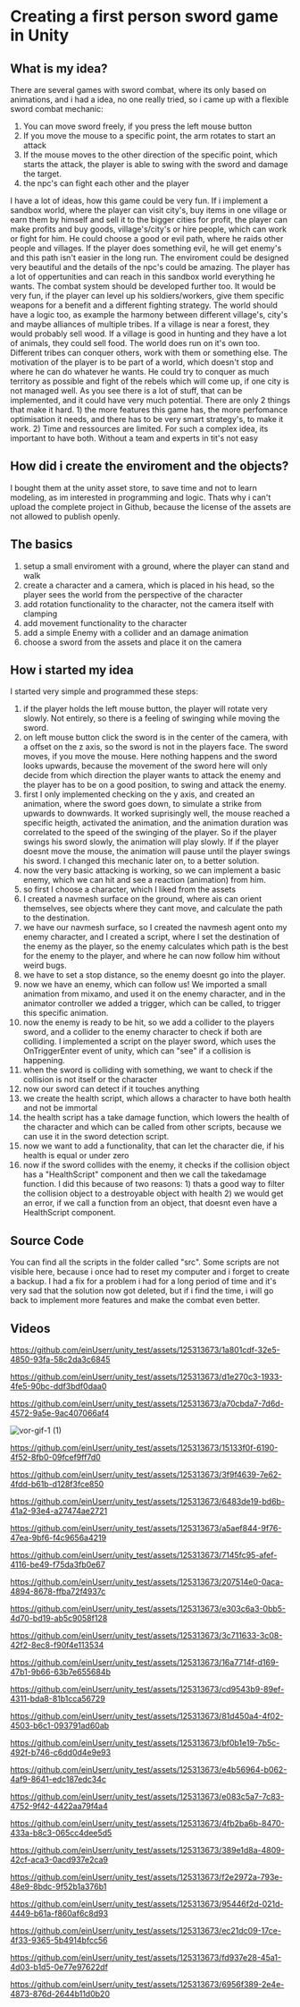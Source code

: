 # Creating a first person sword game in Unity

## What is my idea?

There are several games with sword combat, where its only based on animations, and i had a idea, no one really tried, so i came up with a flexible sword combat mechanic:

1. You can move sword freely, if you press the left mouse button
2. If you move the mouse to a specific point, the arm rotates to start an attack
3. If the mouse moves to the other direction of the specific point, which starts the attack, the player is able to swing with the sword and damage the target.
4. the npc's can fight each other and the player

I have a lot of ideas, how this game could be very fun. If i implement a sandbox world, where the player can visit city's, buy items in one village or earn them by himself and sell it to the bigger cities for profit, the player can make profits and buy goods, village's/city's or hire people, which can work or fight for him. He could choose a good or evil path, where he raids other people and villages. If the player does something evil, he will get enemy's and this path isn't easier in the long run. The enviroment could be designed very beautiful and the details of the npc's could be amazing. The player has a lot of oppertunities and can reach in this sandbox world everything he wants. The combat system should be developed further too. It would be very fun, if the player can level up his soldiers/workers, give them specific weapons for a benefit and a different fighting strategy. The world should have a logic too, as example the harmony between different village's, city's and maybe alliances of multiple tribes. If a village is near a forest, they would probably sell wood. If a village is good in hunting and they have a lot of animals, they could sell food. The world does run on it's own too. Different tribes can conquer others, work with them or something else. The motivation of the player is to be part of a world, which doesn't stop and where he can do whatever he wants. He could try to conquer as much territory as possible and fight of the rebels which will come up, if one city is not managed well. As you see there is a lot of stuff, that can be implemented, and it could have very much potential. There are only 2 things that make it hard. 1) the more features this game has, the more perfomance optimisation it needs, and there has to be very smart strategy's, to make it work. 2) Time and ressources are limited. For such a complex idea, its important to have both. Without a team and experts in tit's not easy 

## How did i create the enviroment and the objects?

I bought them at the unity asset store, to save time and not to learn modeling, as im interested in programming and logic. Thats why i can't upload the complete project in Github, because the license of the assets are not allowed to publish openly.

## The basics

1. setup a small enviroment with a ground, where the player can stand and walk
2. create a character and a camera, which is placed in his head, so the player sees the world from the perspective of the character
3. add rotation functionality to the character, not the camera itself with clamping
4. add movement functionality to the character
5. add a simple Enemy with a collider and an damage animation
6. choose a sword from the assets and place it on the camera

## How i started my idea

I started very simple and programmed these steps:

1. if the player holds the left mouse button, the player will rotate very slowly. Not entirely, so there is a feeling of swinging while moving the sword.
2. on left mouse button click the sword is in the center of the camera, with a offset on the z axis, so the sword is not in the players face. The sword moves, if you move the mouse. Here nothing happens and the sword looks upwards, because the movement of the sword here will only decide from which direction the player wants to attack the enemy and the player has to be on a good position, to swing and attack the enemy.
3. first I only implemented checking on the y axis, and created an animation, where the sword goes down, to simulate a strike from upwards to downwards. It worked suprisingly well, the mouse reached a specific heigth, activated the animation, and the animation duration was correlated to the speed of the swinging of the player. So if the player swings his sword slowly, the animation will play slowly. If if the player doesnt move the mouse, the animation will pause until the player swings his sword. I changed this mechanic later on, to a better solution.
4. now the very basic attacking is working, so we can implement a basic enemy, which we can hit and see a reaction (animation) from him.
5. so first I choose a character, which I liked from the assets
6. I created a navmesh surface on the ground, where ais can orient themselves, see objects where they cant move, and calculate the path to the destination.
7. we have our navmesh surface, so I created the navmesh agent onto my enemy character, and I created a script, where I set the destination of the enemy as the player, so the enemy calculates which path is the best for the enemy to the player, and where he can now follow him without weird bugs.
8. we have to set a stop distance, so the enemy doesnt go into the player.
9. now we have an enemy, which can follow us! We imported a small animation from mixamo, and used it on the enemy character, and in the animator controller we added a trigger, which can be called, to trigger this specific animation.
10. now the enemy is ready to be hit, so we add a collider to the players sword, and a collider to the enemy character to check if both are colliding. I implemented a script on the player sword, which uses the OnTriggerEnter event of unity, which can "see" if a collision is happening.
11. when the sword is colliding with something, we want to check if the collision is not itself or the character
12. now our sword can detect if it touches anything
13. we create the health script, which allows a character to have both health and not be immortal
14. the health script has a take damage function, which lowers the health of the character and which can be called from other scripts, because we can use it in the sword detection script.
15. now we want to add a functionality, that can let the character die, if his health is equal or under zero
16. now if the sword collides with the enemy, it checks if the collision object has a "HealthScript" component and then we call the takedamage function. I did this because of two reasons: 1) thats a good way to filter the collision object to a destroyable object with health 2) we would get an error, if we call a function from an object, that doesnt even have a HealthScript component.

## Source Code
You can find all the scripts in the folder called "src". Some scripts are not visible here, because i once had to reset my computer and i forget to create a backup. I had a fix for a problem i had for a long period of time and it's very sad that the solution now got deleted, but if i find the time, i will go back to implement more features and make the combat even better.

## Videos

https://github.com/einUserr/unity_test/assets/125313673/1a801cdf-32e5-4850-93fa-58c2da3c6845


https://github.com/einUserr/unity_test/assets/125313673/d1e270c3-1933-4fe5-90bc-ddf3bdf0daa0

https://github.com/einUserr/unity_test/assets/125313673/a70cbda7-7d6d-4572-9a5e-9ac407066af4


![vor-gif-1 (1)](https://github.com/einUserr/unity_test/assets/125313673/b73db419-0693-4782-a981-c3de10a1479a)




https://github.com/einUserr/unity_test/assets/125313673/15133f0f-6190-4f52-8fb0-09fcef9ff7d0




https://github.com/einUserr/unity_test/assets/125313673/3f9f4639-7e62-4fdd-b61b-d128f3fce850





https://github.com/einUserr/unity_test/assets/125313673/6483de19-bd6b-41a2-93e4-a27474ae2721



https://github.com/einUserr/unity_test/assets/125313673/a5aef844-9f76-47ea-9bf6-f4c9656a4219


https://github.com/einUserr/unity_test/assets/125313673/7145fc95-afef-4116-be49-f75da3fb0e67



https://github.com/einUserr/unity_test/assets/125313673/207514e0-0aca-4894-8678-ffba72f4937c



https://github.com/einUserr/unity_test/assets/125313673/e303c6a3-0bb5-4d70-bd19-ab5c9058f128



https://github.com/einUserr/unity_test/assets/125313673/3c711633-3c08-42f2-8ec8-f90f4e113534




https://github.com/einUserr/unity_test/assets/125313673/16a7714f-d169-47b1-9b66-63b7e655684b


https://github.com/einUserr/unity_test/assets/125313673/cd9543b9-89ef-4311-bda8-81b1cca56729






https://github.com/einUserr/unity_test/assets/125313673/81d450a4-4f02-4503-b6c1-093791ad60ab

https://github.com/einUserr/unity_test/assets/125313673/bf0b1e19-7b5c-492f-b746-c6dd0d4e9e93




https://github.com/einUserr/unity_test/assets/125313673/e4b56964-b062-4af9-8641-edc187edc34c




https://github.com/einUserr/unity_test/assets/125313673/e083c5a7-7c83-4752-9f42-4422aa79f4a4




https://github.com/einUserr/unity_test/assets/125313673/4fb2ba6b-8470-433a-b8c3-065cc4dee5d5






https://github.com/einUserr/unity_test/assets/125313673/389e1d8a-4809-42cf-aca3-0acd937e2ca9




https://github.com/einUserr/unity_test/assets/125313673/f2e2972a-793e-48e9-8bdc-9f52b1a376b1


https://github.com/einUserr/unity_test/assets/125313673/95446f2d-021d-4449-b61a-f860af6c8d93






https://github.com/einUserr/unity_test/assets/125313673/ec21dc09-17ce-4f33-9365-5b4914bfcc56




https://github.com/einUserr/unity_test/assets/125313673/fd937e28-45a1-4d03-b1d5-0e77e97622df



https://github.com/einUserr/unity_test/assets/125313673/6956f389-2e4e-4873-876d-2644b11d0b20



